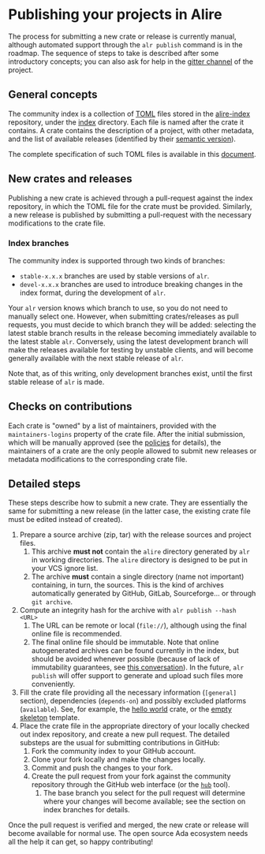 # Publishing your projects in Alire

The process for submitting a new crate or release is currently manual, although
automated support through the `alr publish` command is in the roadmap. The
sequence of steps to take is described after some introductory concepts; you
can also ask for help in the [gitter channel](https://gitter.im/ada-lang/Alire)
of the project.

## General concepts

The community index is a collection of
[TOML](https://github.com/toml-lang/toml) files stored in the
[alire-index](https://github.com/alire-project/alire-index) repository, under
the [index](https://github.com/alire-project/alire-index/blob/master/index)
directory. Each file is named after the crate it contains. A crate contains the
description of a project, with other metadata, and the list of available
releases (identified by their [semantic version](https://semver.org/)).

The complete specification of such TOML files is available in this
[document](catalog-format-spec.md).

## New crates and releases

Publishing a new crate is achieved through a pull-request against the index
repository, in which the TOML file for the crate must be provided. Similarly, a
new release is published by submitting a pull-request with the necessary
modifications to the crate file.

### Index branches

The community index is supported through two kinds of branches:

- `stable-x.x.x` branches are used by stable versions of `alr`.
- `devel-x.x.x` branches are used to introduce breaking changes in the index
  format, during the development of `alr`.

Your `alr` version knows which branch to use, so you do not need to manually
select one. However, when submitting crates/releases as pull requests, you must
decide to which branch they will be added: selecting the latest stable branch
results in the release becoming immediately available to the latest stable
`alr`. Conversely, using the latest development branch will make the releases
available for testing by unstable clients, and will become generally available
with the next stable release of `alr`.

Note that, as of this writing, only development branches exist, until the first
stable release of `alr` is made.

## Checks on contributions

Each crate is "owned" by a list of maintainers, provided with the
`maintainers-logins` property of the crate file. After the initial submission,
which will be manually approved (see the [policies](policies.md) for details),
the maintainers of a crate are the only people allowed to submit new releases
or metadata modifications to the corresponding crate file.

## Detailed steps

These steps describe how to submit a new crate. They are essentially the same
for submitting a new release (in the latter case, the existing crate file must
be edited instead of created).

1. Prepare a source archive (zip, tar) with the release sources and project
   files.
    1. This archive **must not** contain the `alire` directory generated by
       `alr` in working directories. The `alire` directory is designed to be
       put in your VCS ignore list.
    1. The archive **must** contain a single directory (name not important)
       containing, in turn, the sources. This is the kind of archives
       automatically generated by GitHub, GitLab, Sourceforge... or through
       `git archive`.
1. Compute an integrity hash for the archive with `alr publish --hash <URL>`
    1. The URL can be remote or local (`file://`), although using the final
       online file is recommended.
    1. The final online file should be immutable. Note that online
       autogenerated archives can be found currently in the index, but should
       be avoided whenever possible (because of lack of immutability
       guarantees, see [this
       conversation](https://github.community/t5/How-to-use-Git-and-GitHub/Ensuring-identical-tarballs-from-releases/m-p/34196/highlight/true#M8997)).
       In the future, `alr publish` will offer support to generate and upload
       such files more conveniently.
1. Fill the crate file providing all the necessary information (`[general]`
   section), dependencies (`depends-on`) and possibly excluded platforms
   (`available`). See, for example, the [hello
   world](https://github.com/alire-project/alire-index/blob/master/index/he/hello.toml)
   crate, or the [empty
   skeleton](https://github.com/alire-project/alire-index/blob/master/templates/skeleton.toml)
   template.
1. Place the crate file in the appropriate directory of your locally checked
   out index repository, and create a new pull request. The detailed substeps
   are the usual for submitting contributions in GitHub:
    1. Fork the community index to your GitHub account.
    1. Clone your fork locally and make the changes locally.
    1. Commit and push the changes to your fork.
    1. Create the pull request from your fork against the community repository
       through the GitHub web interface (or the
       [`hub`](https://github.com/github/hub) tool).
        1. The base branch you select for the pull request will determine where
           your changes will become available; see the section on index
           branches for details.

Once the pull request is verified and merged, the new crate or release will
become available for normal use. The open source Ada ecosystem needs all the
help it can get, so happy contributing!
